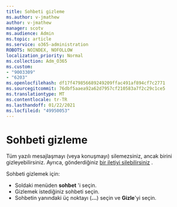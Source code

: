 ```yaml
---
title: Sohbeti gizleme
ms.author: v-jmathew
author: v-jmathew
manager: scotv
ms.audience: Admin
ms.topic: article
ms.service: o365-administration
ROBOTS: NOINDEX, NOFOLLOW
localization_priority: Normal
ms.collection: Adm_O365
ms.custom:
- "9003309"
- "6203"
ms.openlocfilehash: df17f479856689249209ffac491af894cf7c2771
ms.sourcegitcommit: 76dbf5aaea92a62d7957cf210583a7f2c29c1ce5
ms.translationtype: MT
ms.contentlocale: tr-TR
ms.lasthandoff: 01/22/2021
ms.locfileid: "49950053"
---
```

# <a name="hide-a-chat"></a>Sohbeti gizleme

Tüm yazılı mesajlaşmayı (veya konuşmayı) silemezsiniz, ancak birini gizleyebilirsiniz. Ayrıca, gönderdiğiniz [bir iletiyi silebilirsiniz](https://support.office.com/client/delete-a-message-you-have-sent-67bd76a5-04e7-46ea-9ef0-5800865cb8f3) .

Sohbeti gizlemek için:

- Soldaki menüden **sohbet** 'i seçin.
- Gizlemek istediğiniz sohbeti seçin.
- Sohbetin yanındaki üç noktayı (**...**) seçin ve **Gizle**'yi seçin.

